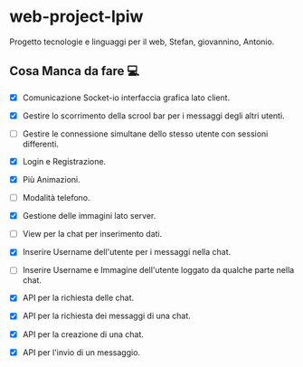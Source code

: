 # web-project-lpiw
Progetto tecnologie e linguaggi per il web, Stefan, giovannino, Antonio.
## Cosa Manca da fare :computer:

- [x] Comunicazione Socket-io interfaccia grafica lato client.
- [x] Gestire lo scorrimento della scrool bar per i messaggi degli altri utenti.
- [ ] Gestire le connessione simultane dello stesso utente con sessioni differenti.
- [x] Login e Registrazione.
- [x] Più Animazioni.
- [ ] Modalità telefono.
- [x] Gestione delle immagini lato server.
- [ ] View per la chat per inserimento dati. 
- [x] Inserire Username dell'utente per i messaggi nella chat.
- [ ] Inserire Username e Immagine dell'utente loggato da qualche parte nella chat.
- [x] API per la richiesta delle chat.
- [x] API per la richiesta dei messaggi di una chat.
- [x] API per la creazione di una chat.
- [x] API per l'invio di un messaggio.

